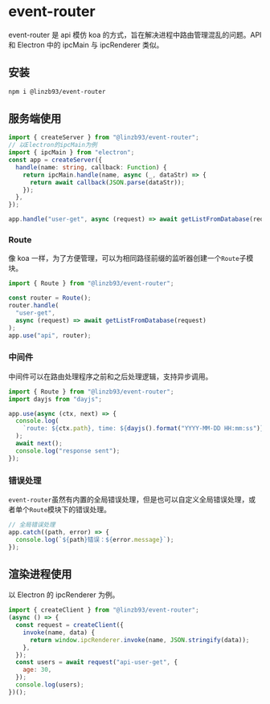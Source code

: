 # event-router

event-router 是 api 模仿 koa 的方式，旨在解决进程中路由管理混乱的问题。API 和 Electron 中的 ipcMain 与 ipcRenderer 类似。

## 安装

```bash
npm i @linzb93/event-router
```

## 服务端使用

```ts
import { createServer } from "@linzb93/event-router";
// 以Electron的ipcMain为例
import { ipcMain } from "electron";
const app = createServer({
  handle(name: string, callback: Function) {
    return ipcMain.handle(name, async (_, dataStr) => {
      return await callback(JSON.parse(dataStr));
    });
  },
});

app.handle("user-get", async (request) => await getListFromDatabase(request));
```

### Route

像 koa 一样，为了方便管理，可以为相同路径前缀的监听器创建一个`Route`子模块。

```js
import { Route } from "@linzb93/event-router";

const router = Route();
router.handle(
  "user-get",
  async (request) => await getListFromDatabase(request)
);
app.use("api", router);
```

### 中间件

中间件可以在路由处理程序之前和之后处理逻辑，支持异步调用。

```js
import { Route } from "@linzb93/event-router";
import dayjs from "dayjs";

app.use(async (ctx, next) => {
  console.log(
    `route: ${ctx.path}, time: ${dayjs().format("YYYY-MM-DD HH:mm:ss")}`
  );
  await next();
  console.log("response sent");
});
```

### 错误处理

`event-router`虽然有内置的全局错误处理，但是也可以自定义全局错误处理，或者单个`Route`模块下的错误处理。

```js
// 全局错误处理
app.catch((path, error) => {
  console.log(`${path}错误：${error.message}`);
});
```

## 渲染进程使用

以 Electron 的 ipcRenderer 为例。

```js
import { createClient } from "@linzb93/event-router";
(async () => {
  const request = createClient({
    invoke(name, data) {
      return window.ipcRenderer.invoke(name, JSON.stringify(data));
    },
  });
  const users = await request("api-user-get", {
    age: 30,
  });
  console.log(users);
})();
```
